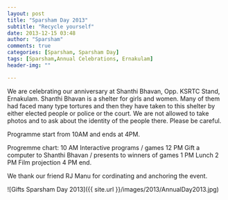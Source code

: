 ```yaml
---
layout: post
title: "Sparsham Day 2013"
subtitle: "Recycle yourself"
date: 2013-12-15 03:48
author: "Sparsham"
comments: true
categories: [Sparsham, Sparsham Day]
tags: [Sparsham,Annual Celebrations, Ernakulam]
header-img: ""

---
```


We are celebrating our anniversary at Shanthi Bhavan, Opp. KSRTC Stand, Ernakulam. Shanthi Bhavan is a shelter for girls and women. Many of them had faced many type tortures and then they have taken to this shelter by either elected people or police or the court. We are not allowed to take photos and to ask about the identity of the people there. Please be careful.

Programme start from 10AM and ends at 4PM.

Progremme chart:
10 AM Interactive programs / games
12 PM Gift a computer to Shanthi Bhavan / presents to winners of games
1 PM Lunch 
2 PM Film projection 
4 PM end.

We thank our friend RJ Manu for cordinating and anchoring the event.

![Gifts Sparsham Day 2013]({{ site.url }}/images/2013/AnnualDay2013.jpg)
